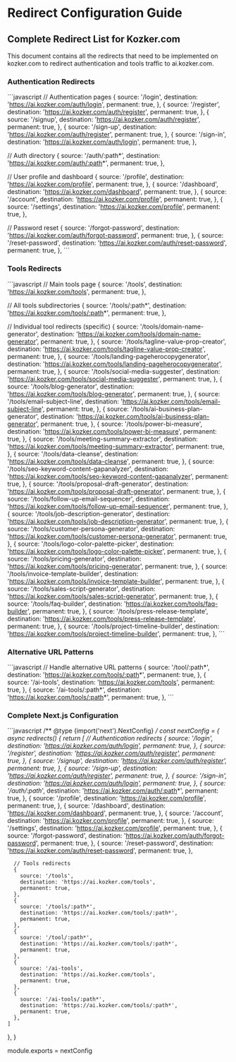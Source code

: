 # Redirect Configuration Guide

## Complete Redirect List for Kozker.com

This document contains all the redirects that need to be implemented on kozker.com to redirect authentication and tools traffic to ai.kozker.com.

### Authentication Redirects

\`\`\`javascript
// Authentication pages
{
  source: '/login',
  destination: 'https://ai.kozker.com/auth/login',
  permanent: true,
},
{
  source: '/register',
  destination: 'https://ai.kozker.com/auth/register',
  permanent: true,
},
{
  source: '/signup',
  destination: 'https://ai.kozker.com/auth/register',
  permanent: true,
},
{
  source: '/sign-up',
  destination: 'https://ai.kozker.com/auth/register',
  permanent: true,
},
{
  source: '/sign-in',
  destination: 'https://ai.kozker.com/auth/login',
  permanent: true,
},

// Auth directory
{
  source: '/auth/:path*',
  destination: 'https://ai.kozker.com/auth/:path*',
  permanent: true,
},

// User profile and dashboard
{
  source: '/profile',
  destination: 'https://ai.kozker.com/profile',
  permanent: true,
},
{
  source: '/dashboard',
  destination: 'https://ai.kozker.com/dashboard',
  permanent: true,
},
{
  source: '/account',
  destination: 'https://ai.kozker.com/profile',
  permanent: true,
},
{
  source: '/settings',
  destination: 'https://ai.kozker.com/profile',
  permanent: true,
},

// Password reset
{
  source: '/forgot-password',
  destination: 'https://ai.kozker.com/auth/forgot-password',
  permanent: true,
},
{
  source: '/reset-password',
  destination: 'https://ai.kozker.com/auth/reset-password',
  permanent: true,
},
\`\`\`

### Tools Redirects

\`\`\`javascript
// Main tools page
{
  source: '/tools',
  destination: 'https://ai.kozker.com/tools',
  permanent: true,
},

// All tools subdirectories
{
  source: '/tools/:path*',
  destination: 'https://ai.kozker.com/tools/:path*',
  permanent: true,
},

// Individual tool redirects (specific)
{
  source: '/tools/domain-name-generator',
  destination: 'https://ai.kozker.com/tools/domain-name-generator',
  permanent: true,
},
{
  source: '/tools/tagline-value-prop-creator',
  destination: 'https://ai.kozker.com/tools/tagline-value-prop-creator',
  permanent: true,
},
{
  source: '/tools/landing-pageherocopygenerator',
  destination: 'https://ai.kozker.com/tools/landing-pageherocopygenerator',
  permanent: true,
},
{
  source: '/tools/social-media-suggester',
  destination: 'https://ai.kozker.com/tools/social-media-suggester',
  permanent: true,
},
{
  source: '/tools/blog-generator',
  destination: 'https://ai.kozker.com/tools/blog-generator',
  permanent: true,
},
{
  source: '/tools/email-subject-line',
  destination: 'https://ai.kozker.com/tools/email-subject-line',
  permanent: true,
},
{
  source: '/tools/ai-business-plan-generator',
  destination: 'https://ai.kozker.com/tools/ai-business-plan-generator',
  permanent: true,
},
{
  source: '/tools/power-bi-measure',
  destination: 'https://ai.kozker.com/tools/power-bi-measure',
  permanent: true,
},
{
  source: '/tools/meeting-summary-extractor',
  destination: 'https://ai.kozker.com/tools/meeting-summary-extractor',
  permanent: true,
},
{
  source: '/tools/data-cleanse',
  destination: 'https://ai.kozker.com/tools/data-cleanse',
  permanent: true,
},
{
  source: '/tools/seo-keyword-content-gapanalyzer',
  destination: 'https://ai.kozker.com/tools/seo-keyword-content-gapanalyzer',
  permanent: true,
},
{
  source: '/tools/proposal-draft-generator',
  destination: 'https://ai.kozker.com/tools/proposal-draft-generator',
  permanent: true,
},
{
  source: '/tools/follow-up-email-sequencer',
  destination: 'https://ai.kozker.com/tools/follow-up-email-sequencer',
  permanent: true,
},
{
  source: '/tools/job-description-generator',
  destination: 'https://ai.kozker.com/tools/job-description-generator',
  permanent: true,
},
{
  source: '/tools/customer-persona-generator',
  destination: 'https://ai.kozker.com/tools/customer-persona-generator',
  permanent: true,
},
{
  source: '/tools/logo-color-palette-picker',
  destination: 'https://ai.kozker.com/tools/logo-color-palette-picker',
  permanent: true,
},
{
  source: '/tools/pricing-generator',
  destination: 'https://ai.kozker.com/tools/pricing-generator',
  permanent: true,
},
{
  source: '/tools/invoice-template-builder',
  destination: 'https://ai.kozker.com/tools/invoice-template-builder',
  permanent: true,
},
{
  source: '/tools/sales-script-generator',
  destination: 'https://ai.kozker.com/tools/sales-script-generator',
  permanent: true,
},
{
  source: '/tools/faq-builder',
  destination: 'https://ai.kozker.com/tools/faq-builder',
  permanent: true,
},
{
  source: '/tools/press-release-template',
  destination: 'https://ai.kozker.com/tools/press-release-template',
  permanent: true,
},
{
  source: '/tools/project-timeline-builder',
  destination: 'https://ai.kozker.com/tools/project-timeline-builder',
  permanent: true,
},
\`\`\`

### Alternative URL Patterns

\`\`\`javascript
// Handle alternative URL patterns
{
  source: '/tool/:path*',
  destination: 'https://ai.kozker.com/tools/:path*',
  permanent: true,
},
{
  source: '/ai-tools',
  destination: 'https://ai.kozker.com/tools',
  permanent: true,
},
{
  source: '/ai-tools/:path*',
  destination: 'https://ai.kozker.com/tools/:path*',
  permanent: true,
},
\`\`\`

### Complete Next.js Configuration

\`\`\`javascript
/** @type {import('next').NextConfig} */
const nextConfig = {
  async redirects() {
    return [
      // Authentication redirects
      {
        source: '/login',
        destination: 'https://ai.kozker.com/auth/login',
        permanent: true,
      },
      {
        source: '/register',
        destination: 'https://ai.kozker.com/auth/register',
        permanent: true,
      },
      {
        source: '/signup',
        destination: 'https://ai.kozker.com/auth/register',
        permanent: true,
      },
      {
        source: '/sign-up',
        destination: 'https://ai.kozker.com/auth/register',
        permanent: true,
      },
      {
        source: '/sign-in',
        destination: 'https://ai.kozker.com/auth/login',
        permanent: true,
      },
      {
        source: '/auth/:path*',
        destination: 'https://ai.kozker.com/auth/:path*',
        permanent: true,
      },
      {
        source: '/profile',
        destination: 'https://ai.kozker.com/profile',
        permanent: true,
      },
      {
        source: '/dashboard',
        destination: 'https://ai.kozker.com/dashboard',
        permanent: true,
      },
      {
        source: '/account',
        destination: 'https://ai.kozker.com/profile',
        permanent: true,
      },
      {
        source: '/settings',
        destination: 'https://ai.kozker.com/profile',
        permanent: true,
      },
      {
        source: '/forgot-password',
        destination: 'https://ai.kozker.com/auth/forgot-password',
        permanent: true,
      },
      {
        source: '/reset-password',
        destination: 'https://ai.kozker.com/auth/reset-password',
        permanent: true,
      },

      // Tools redirects
      {
        source: '/tools',
        destination: 'https://ai.kozker.com/tools',
        permanent: true,
      },
      {
        source: '/tools/:path*',
        destination: 'https://ai.kozker.com/tools/:path*',
        permanent: true,
      },
      {
        source: '/tool/:path*',
        destination: 'https://ai.kozker.com/tools/:path*',
        permanent: true,
      },
      {
        source: '/ai-tools',
        destination: 'https://ai.kozker.com/tools',
        permanent: true,
      },
      {
        source: '/ai-tools/:path*',
        destination: 'https://ai.kozker.com/tools/:path*',
        permanent: true,
      },
    ]
  },
}

module.exports = nextConfig
